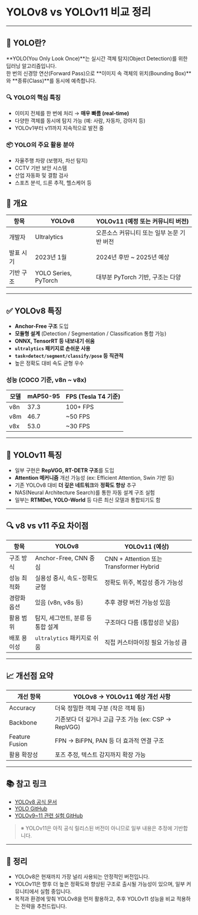 # YOLOv8 vs YOLOv11 비교 정리
---

## 🧠 YOLO란?

**YOLO(You Only Look Once)**는 실시간 객체 탐지(Object Detection)를 위한 딥러닝 알고리즘입니다.  
한 번의 신경망 연산(Forward Pass)으로 **이미지 속 객체의 위치(Bounding Box)**와 **종류(Class)**를 동시에 예측합니다.

### 🔍 YOLO의 핵심 특징

- 이미지 전체를 한 번에 처리 → **매우 빠름 (real-time)**
- 다양한 객체를 동시에 탐지 가능 (예: 사람, 자동차, 강아지 등)
- YOLOv1부터 v11까지 지속적으로 발전 중

### 📦 YOLO의 주요 활용 분야

- 자율주행 차량 (보행자, 차선 탐지)
- CCTV 기반 보안 시스템
- 산업 자동화 및 결함 검사
- 스포츠 분석, 드론 추적, 헬스케어 등


## 📌 개요

| 항목       | YOLOv8                        | YOLOv11 (예정 또는 커뮤니티 버전)           |
|------------|-------------------------------|---------------------------------------------|
| 개발자     | Ultralytics                   | 오픈소스 커뮤니티 또는 일부 논문 기반 버전 |
| 발표 시기  | 2023년 1월                    | 2024년 후반 ~ 2025년 예상                   |
| 기반 구조  | YOLO Series, PyTorch          | 대부분 PyTorch 기반, 구조는 다양            |

---

## ✅ YOLOv8 특징

- **Anchor-Free 구조** 도입  
- **모듈형 설계** (Detection / Segmentation / Classification 통합 가능)  
- **ONNX, TensorRT 등 내보내기 쉬움**  
- **`ultralytics` 패키지로 손쉬운 사용**  
- **`task=detect/segment/classify/pose` 등 직관적**  
- 높은 정확도 대비 속도 균형 우수  

### 성능 (COCO 기준, v8n ~ v8x)

| 모델 | mAP50-95 | FPS (Tesla T4 기준) |
|------|----------|----------------------|
| v8n  | 37.3     | 100+ FPS             |
| v8m  | 46.7     | ~50 FPS              |
| v8x  | 53.0     | ~30 FPS              |

---

## 🚀 YOLOv11 특징 
- 일부 구현은 **RepVGG, RT-DETR 구조**를 도입
- **Attention 메커니즘** 개선 가능성 (ex: Efficient Attention, Swin 기반 등)
- 기존 YOLOv8 대비 **더 깊은 네트워크**와 **정확도 향상** 추구
- NAS(Neural Architecture Search)를 통한 자동 설계 구조 실험
- 일부는 **RTMDet, YOLO-World** 등 다른 최신 모델과 통합되기도 함

---

## 🔍 v8 vs v11 주요 차이점

| 항목           | YOLOv8                           | YOLOv11 (예상)                          |
|----------------|----------------------------------|------------------------------------------|
| 구조 방식       | Anchor-Free, CNN 중심            | CNN + Attention 또는 Transformer Hybrid |
| 성능 최적화     | 실용성 중시, 속도-정확도 균형    | 정확도 위주, 복잡성 증가 가능성         |
| 경량화 옵션     | 있음 (v8n, v8s 등)               | 추후 경량 버전 가능성 있음               |
| 활용 범위       | 탐지, 세그먼트, 분류 등 통합 설계 | 구조마다 다름 (통합성은 낮음)           |
| 배포 용이성     | `ultralytics` 패키지로 쉬움       | 직접 커스터마이징 필요 가능성 큼         |

---

## 📈 개선점 요약

| 개선 항목       | YOLOv8 → YOLOv11 예상 개선 사항      |
|----------------|----------------------------------------|
| Accuracy       | 더욱 정밀한 객체 구분 (작은 객체 등)    |
| Backbone       | 기존보다 더 깊거나 고급 구조 가능 (ex: CSP → RepVGG) |
| Feature Fusion | FPN → BiFPN, PAN 등 더 효과적 연결 구조 |
| 활용 확장성     | 포즈 추정, 텍스트 감지까지 확장 가능     |

---

## 📚 참고 링크

- [YOLOv8 공식 문서](https://docs.ultralytics.com/)
- [YOLO GitHub](https://github.com/ultralytics/ultralytics)
- [YOLOv9~11 관련 실험 GitHub](https://github.com/WongKinYiu)

> ※ YOLOv11은 아직 공식 릴리스된 버전이 아니므로 일부 내용은 추정에 기반합니다.

---

## 📌 정리

- YOLOv8은 현재까지 가장 널리 사용되는 안정적인 버전입니다.
- YOLOv11은 향후 더 높은 정확도와 향상된 구조로 출시될 가능성이 있으며, 일부 커뮤니티에서 실험 중입니다.
- 목적과 환경에 맞춰 YOLOv8을 먼저 활용하고, 추후 YOLOv11 성능을 비교 적용하는 전략을 추천드립니다.


